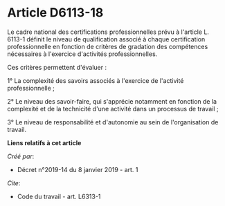 # Article D6113-18

Le cadre national des certifications professionnelles prévu à l'article L. 6113-1 définit le niveau de qualification associé
à chaque certification professionnelle en fonction de critères de gradation des compétences nécessaires à l'exercice
d'activités professionnelles. 

Ces critères permettent d'évaluer : 

1° La complexité des savoirs associés à l'exercice de l'activité professionnelle ; 

2° Le niveau des savoir-faire, qui s'apprécie notamment en fonction de la complexité et de la technicité d'une activité dans
un processus de travail ; 

3° Le niveau de responsabilité et d'autonomie au sein de l'organisation de travail.

**Liens relatifs à cet article**

_Créé par_:

  - Décret n°2019-14 du 8 janvier 2019 - art. 1

_Cite_:

  - Code du travail - art. L6313-1
